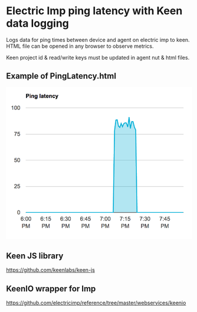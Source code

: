 Electric Imp ping latency with Keen data logging
====================

Logs data for ping times between device and agent on electric imp to keen. HTML file can be opened in any browser to observe metrics.

Keen project id & read/write keys must be updated in agent nut & html files.

## Example of PingLatency.html 
![Latency chart](https://raw.githubusercontent.com/jasonh-n-austin/imp-pinglatency-analysis/master/PingLatency.png)

## Keen JS library
https://github.com/keenlabs/keen-js

## KeenIO wrapper for Imp
https://github.com/electricimp/reference/tree/master/webservices/keenio

